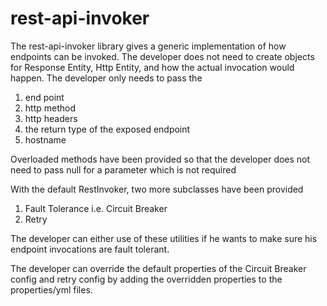 # rest-api-invoker

The rest-api-invoker library gives a generic implementation of how endpoints can be invoked.
The developer does not need to create objects for Response Entity, Http Entity, and how the actual invocation would happen.
The developer only needs to pass the 
1. end point
2. http method
3. http headers
4. the return type of the exposed endpoint
5. hostname

Overloaded methods have been provided so that the developer does not need to pass null for a parameter which is not required


With the default RestInvoker, two more subclasses have been provided
1. Fault Tolerance i.e. Circuit Breaker
2. Retry

The developer can either use of these utilities if he wants to make sure his endpoint invocations are fault tolerant.

The developer can override the default properties of the Circuit Breaker config and retry config by adding the overridden properties to the properties/yml files.

